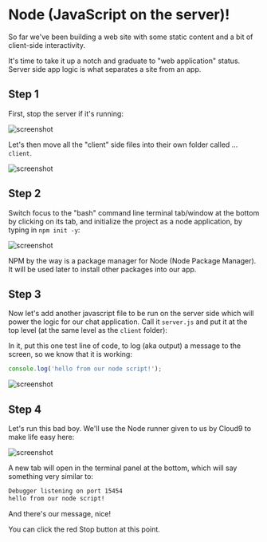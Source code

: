 # Node (JavaScript on the server)!

So far we've been building a web site with some static content and a bit of client-side interactivity.

It's time to take it up a notch and graduate to "web application" status. Server side app logic is what separates a site from an app.

## Step 1

First, stop the server if it's running:

![screenshot](http://d.pr/i/18zDg/2QUFHpkd+)

Let's then move all the "client" side files into their own folder called ... `client`.

![screenshot](http://d.pr/i/1jj5s/2uE8HilK+)

## Step 2

Switch focus to the "bash" command line terminal tab/window at the bottom by clicking on its tab, and initialize the project as a node application, by typing in `npm init -y`:

![screenshot](http://d.pr/i/ljXa/2V9uS9Ub+)

NPM by the way is a package manager for Node (Node Package Manager). It will be used later to install other packages into our app. 

## Step 3

Now let's add another javascript file to be run on the server side which will power the logic for our chat application. Call it `server.js` and put it at the top level (at the same level as the `client` folder):

In it, put this one test line of code, to log (aka output) a message to the screen, so we know that it is working:

```js
console.log('hello from our node script!');
```

![screenshot](http://d.pr/i/1j4Jg/2F7WTbb6+)

## Step 4

Let's run this bad boy. We'll use the Node runner given to us by Cloud9 to make life easy here:

![screenshot](http://d.pr/i/17Sx1/58mf36Nc+)

A new tab will open in the terminal panel at the bottom, which will say something very similar to:

```bash
Debugger listening on port 15454
hello from our node script!
```

And there's our message, nice!

You can click the red Stop button at this point.